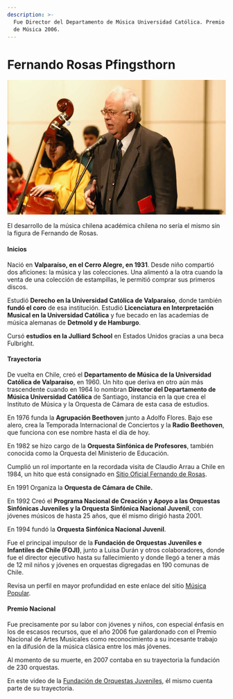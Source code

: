 ```yaml
---
description: >-
  Fue Director del Departamento de Música Universidad Católica. Premio Nacional
  de Música 2006.
---
```


# Fernando Rosas Pfingsthorn

![Fernando de Rosas. Foto: Sitio Oficial.](../../.gitbook/assets/derosas.jpg)

El desarrollo de la música chilena académica chilena no sería el mismo sin la figura de Fernando de Rosas.

#### Inicios

Nació en **Valparaíso, en el Cerro Alegre, en 1931**. Desde niño compartió dos aficiones: la música y las colecciones. Una alimentó a la otra cuando la venta de una colección de estampillas, le permitió comprar sus primeros discos.

Estudió **Derecho en la Universidad Católica de Valparaíso**, donde también **fundó el coro** de esa institución. Estudió **Licenciatura en Interpretación Musical en la Universidad Católica** y fue becado en las academias de música alemanas de **Detmold y de Hamburgo**.

Cursó **estudios en la Julliard School** en Estados Unidos gracias a una beca Fulbright.

#### Trayectoria

De vuelta en Chile, creó el **Departamento de Música de la Universidad Católica de Valparaíso**, en 1960. Un hito que deriva en otro aún más trascendente cuando en 1964 lo nombran **Director del Departamento de Música Universidad Católica** de Santiago, instancia en la que crea el Instituto de Música y la Orquesta de Cámara de esta casa de estudios.

En 1976 funda la **Agrupación Beethoven** junto a Adolfo Flores. Bajo ese alero, crea la Temporada Internacional de Conciertos y la **Radio Beethoven**, que funciona con ese nombre hasta el día de hoy.

En 1982 se hizo cargo de la **Orquesta Sinfónica de Profesores**, también conocida como la Orquesta del Ministerio de Educación.

Cumplió un rol importante en la recordada visita de Claudio Arrau a Chile en 1984, un hito que está consignado en [Sitio Oficial Fernando de Rosas](http://www.maestrofernandorosas.cl/index.html#bio).

En 1991 Organiza la **Orquesta de Cámara de Chile.**

En 1992 Creó el **Programa Nacional de Creación y Apoyo a las Orquestas Sinfónicas Juveniles y la Orquesta Sinfónica Nacional Juvenil**, con jóvenes músicos de hasta 25 años, que él mismo dirigió hasta 2001.

En 1994 fundó la **Orquesta Sinfónica Nacional Juvenil**.

Fue el principal impulsor de la **Fundación de Orquestas Juveniles e Infantiles de Chile \(FOJI\)**, junto a Luisa Durán y otros colaboradores, donde fue el director ejecutivo hasta su fallecimiento y donde llegó a tener a más de 12 mil niños y jóvenes en orquestas digregadas en 190 comunas de Chile.

Revisa un perfil en mayor profundidad en este enlace del sitio [Música Popular](http://www.musicapopular.cl/artista/fernando-rosas/).

#### Premio  Nacional

Fue precisamente por su labor con jóvenes y niños, con especial énfasis en los de escasos recursos, que el año 2006 fue galardonado con el Premio Nacional de Artes Musicales como reconocimiento a su incesante trabajo en la difusión de la música clásica entre los más jóvenes.

Al momento de su muerte, en 2007 contaba en su trayectoria la fundación de 230 orquestas.

En este video de la [Fundación de Orquestas Juveniles](https://www.youtube.com/watch?v=lG8n4zfCA7o), él mismo cuenta parte de su trayectoria.



